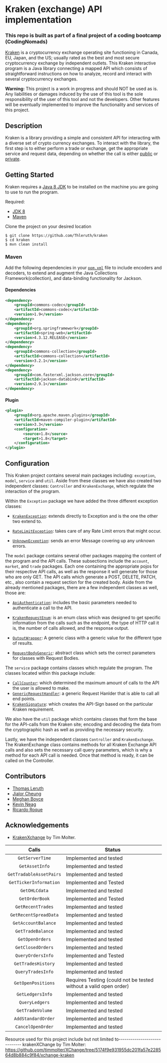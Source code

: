 # Kraken (exchange) API implementation

### This repo is built as part of a final project of a coding bootcamp (CodingNomads)

[Kraken](https://www.kraken.com/) is a cryptocurrency exchange operating site functioning in Canada, EU, Japan, and the US;
usually rated as the best and most secure cryptocurrency exchange by independent outlets.
This Kraken interactive program is a Java library connecting a mapped API which consists of straightforward
instructions on how to analyze, record and interact with several cryptocurrency exchanges.

**Warning:** This project is a work in progress and should NOT be used as is. Any liabilities or damages
induced by the use of this tool is the sole responsibility of the user of this tool and not the developers.
Other features will be eventually implemented to improve the functionality and services of this project.

## Description
Kraken is a library providing a simple and consistent API for interacting with a diverse set of crypto currency exchanges.
To interact with the library, the first step is to either perform a trade or exchange, get the appropriate service and request
data, depending on whether the call is either [public](https://www.kraken.com/en-us/help/api#public-market-data) or
[private](https://www.kraken.com/en-us/help/api#private-user-data).

## Getting Started

Kraken requires a [Java 8 JDK](http://www.oracle.com/technetwork/java/javase/downloads/jdk8-downloads-2133151.html)  to be
installed on the machine you are going to use to run the program.


Required:
* [JDK 8](ttp://www.oracle.com/technetwork/java/javase/downloads/jdk8-downloads-2133151.html)
* [Maven](http://maven.apache.org/download.cgi)

Clone the project on your desired location

```
$ git clone https://github.com/Thleruth/kraken
$ cd kraken
$ mvn clean install
```

### Maven
Add the following dependencies in your [`pom.xml`](https://github.com/Thleruth/kraken/blob/master/pom.xml)
file to include encoders and decoders, to extend and augment the Java Collections
Framework(collection), and data-binding functionality for Jackson.

#### Dependencies
```xml
<dependency>
    <groupId>commons-codec</groupId>
    <artifactId>commons-codec</artifactId>
    <version>1.9</version>
</dependency>
<dependency>
    <groupId>org.springframework</groupId>
    <artifactId>spring-web</artifactId>
    <version>4.3.12.RELEASE</version>
</dependency>
<dependency>
    <groupId>commons-collection</groupId>
    <artifactId>commons-collection</artifactId>
    <version>3.2.1</version>
</dependency>
<dependency>
    <groupId>com.fasterxml.jackson.core</groupId>
    <artifactId>jackson-databind</artifactId>
    <version>2.9.1</version>
</dependency>
```

#### Plugin
``` xml
<plugin>
    <groupId>org.apache.maven.plugins</groupId>
    <artifactId>maven-compiler-plugin</artifactId>
    <version>3.3</version>
    <configuration>
        <source>1.8</source>
        <target>1.8</target>
    </configuration>
</plugin>
```

## Configuration
This Kraken project contains several main packages including: `exception`, `model`, `service` and `util`.
Aside from these classes we have also created two independent classes: `Controller` and `KrakenExchange`,
which regulate the interaction of the program.

Within the `Exception` package we have added the three different exception classes:
* [`KrakenException`](https://github.com/Thleruth/kraken/blob/master/src/main/java/co/codingnomads/kraken/exception/KrakenException.java):
  extends directly to Exception and is the one the other two extend to.

* [`RateLimitException`](https://github.com/Thleruth/kraken/blob/master/src/main/java/co/codingnomads/kraken/exception/RateLimitException.java):
 takes care of any Rate Limit errors that might occur.

* [`UnknownEcxeption`](https://github.com/Thleruth/kraken/blob/master/src/main/java/co/codingnomads/kraken/exception/UnknownException.java):
 sends an error Message covering up any unknown errors.

 The `model` package contains several other packages mapping the content of the program and the API calls. These subsections include the `account`,
 `market`, and `trade` packages. Each one containing the appropriate pojos for their respective API calls, as well as the response it will generate
 for those who are only GET. The API calls which generate a POST, DELETE, PATCH, etc., also contain a request section for the created body.
 Aside from the already mentioned packages, there are a few independent classes as well, those are:

* [`ApiAuthentication`](https://github.com/Thleruth/kraken/blob/master/src/main/java/co/codingnomads/kraken/model/ApiAuthentication.java):
  includes the basic parameters needed to authenticate a call to the API.

* [`KrakenRequestEnum`](https://github.com/Thleruth/kraken/blob/master/src/main/java/co/codingnomads/kraken/model/KrakenRequestEnum.java):
  is an enum class which was designed to get specific information from the calls such as the endpoint, the type of HTTP call
  it is, the number of calls allowed, and the response output.

* [`OutputWrapper`](https://github.com/Thleruth/kraken/blob/master/src/main/java/co/codingnomads/kraken/model/OutputWrapper.java):
  A generic class with a generic value for the different type of results.

* [`RequestBodyGeneric`](https://github.com/Thleruth/kraken/blob/master/src/main/java/co/codingnomads/kraken/model/RequestBodyGeneric.java):
  abstract class which sets the correct parameters for classes with Request Bodies.


The `service` package contains classes which regulate the program. The classes located within this package include:
* [`CallCounter`](https://github.com/Thleruth/kraken/blob/master/src/main/java/co/codingnomads/kraken/service/CallCounter.java):
  which determined the maximum amount of calls to the API the user is allowed to make.
* [`GenericRequestHandler`](https://github.com/Thleruth/kraken/blob/master/src/main/java/co/codingnomads/kraken/service/GenericRequestHandler.java):
  a generic Request Hanlder that is able to call all end points.
* [`KrakenSignature`](https://github.com/Thleruth/kraken/blob/master/src/main/java/co/codingnomads/kraken/service/KrakenSignature.java):
 which creates the API-Sign based on the particular Kraken requirement.

We also have the `util` package which contains classes that form the base for the API-calls from the Kraken site; encoding and decoding the data from
the cryptographic hash as well as providing the necessary security.

Lastly, we have the independent classes `Controller` and `KrakenExchange`. The KrakenExchange class contains methods for all Kraken Exchange API
calls and also sets the necessary call query parameters, which is why a method for each API call is needed. Once that method is ready, it can be called
on the Controller.

## Contributors

* [Thomas Leruth](https://github.com/Thleruth)
* [Jialor Cheung](https://github.com/PopoPenguin)
* [Meghan Boyce](https://github.com/meejahnsnutshell)
* [Kevin Neag](https://github.com/neagkv)
* [Ricardo Roque](https://github.com/rickypatillas)

## Acknowledgements
* [KrakenXchange](https://github.com/timmolter/XChange) by Tim Molter.






| Calls  | Status |
|:------:|--------|
|`GetServerTime` | Implemented and tested |
|`GetAssetInfo` | Implemented and tested |
|`GetTradableAssetPairs` | Implemented and tested |
|`GetTickerInformation` | Implemented and Tested |
|`GetOHLCdata` | Implemented and tested |
|`GetOrderBook` | Implemented and Tested |
|`GetRecentTrades` | Implemented and tested |
|`GetRecentSpreadData` | Implemented and tested |
|`GetAccountBalance` | Implemented and tested | 
|`GetTradeBalance` | Implemented and tested |
|`GetOpenOrders` | Implemented and tested |
|`GetClosedOrders` | Implemented and tested |
|`QueryOrdersInfo` | Implemented and Tested |
|`GetTradesHistory` | Implemented and tested |
|`QueryTradesInfo` | Implemented and tested |
|`GetOpenPositions` | Requires Testing (could not be tested without a valid open order)|
|`GetLedgersInfo` | Implemented and tested |
|`QueryLedgers` | Implemented and tested |
|`GetTradeVolume` | Implemented and tested |
|`AddStandardOrder` | Implemented and tested     |
|`CancelOpenOrder` | Implemented and tested |


Resource used for this project include but not limited to-----------------------------
krakenXChange by Tim Molter: <url>https://github.com/timmolter/XChange/tree/5174f9e931955dc201fa57e228564d8b884c9f84/xchange-kraken</url>

